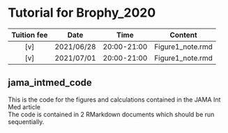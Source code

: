 # Tutorial for Brophy_2020

| Tuition fee |    Date    |    Time     |      Content     |
|:-----------:|:----------:|:-----------:|:----------------:|
|     [v]     | 2021/06/28 | 20:00-21:00 | Figure1_note.rmd |
|     [v]     | 2021/07/01 | 20:00-21:00 | Figure1_note.rmd |

## jama_intmed_code
This is the code for the figures and calculations contained in the JAMA Int Med article     
The code is contained in 2 RMarkdown documents which should be run sequentially.
